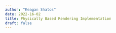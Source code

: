 ```yaml
---
author: "Keagan Shatos"
date: 2022-16-02
title: Physically Based Rendering Implementation
draft: false
---
```


<script src="https://cdnjs.cloudflare.com/ajax/libs/gl-matrix/3.4.2/gl-matrix-min.js" integrity="sha512-eV9ExyTa3b+YHr99IBTYpwk4wbgDMDlfW8uTxhywO8dWb810fGUSKDgHhEv1fAqmJT4jyYnt1iWWMW4FRxeQOQ==" crossorigin="anonymous" referrerpolicy="no-referrer"></script>
<script src="\javascript\sphere_mesh.js" defer></script>
<script src="\javascript\pbr_demo.js" defer></script>
<canvas id="glCanvas" width="500" height="500"></canvas>